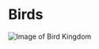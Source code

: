 # Birds
![Image of Bird Kingdom](https://upload.wikimedia.org/wikipedia/commons/9/9d/Archaeopteryx_lithographica_%28Berlin_specimen%29.jpg)
